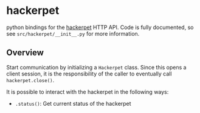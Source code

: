 # hackerpet

python bindings for the [hackerpet](https://docs.particle.io/reference/device-os/libraries/h/hackerpet_plus/) HTTP API. Code is fully documented, so see `src/hackerpet/__init__.py` for more information.

## Overview

Start communication by initializing a `Hackerpet` class. Since this opens a client session, it is the responsibility of the caller to eventually call `hackerpet.close()`.

It is possible to interact with the hackerpet in the following ways:

* `.status()`: Get current status of the hackerpet
